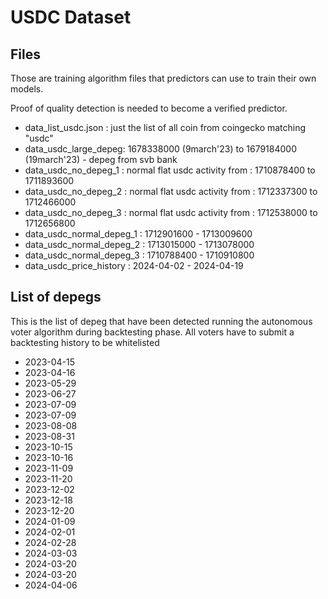 # USDC Dataset

## Files

Those are training algorithm files that predictors can use to train their own models.

Proof of quality detection is needed to become a verified predictor.

- data_list_usdc.json : just the list of all coin from coingecko matching "usdc"
- data_usdc_large_depeg: 1678338000 (9march'23) to 1679184000 (19march'23) - depeg from svb bank
- data_usdc_no_depeg_1 : normal flat usdc activity from : 1710878400 to 1711893600
- data_usdc_no_depeg_2 : normal flat usdc activity from : 1712337300 to 1712466000
- data_usdc_no_depeg_3 : normal flat usdc activity from : 1712538000 to 1712656800
- data_usdc_normal_depeg_1 : 1712901600 - 1713009600
- data_usdc_normal_depeg_2 : 1713015000 - 1713078000
- data_usdc_normal_depeg_3 : 1710788400 - 1710910800
- data_usdc_price_history : 2024-04-02 - 2024-04-19

## List of depegs

This is the list of depeg that have been detected running the autonomous voter algorithm during backtesting phase.
All voters have to submit a backtesting history to be whitelisted

- 2023-04-15 
- 2023-04-16 
- 2023-05-29 
- 2023-06-27 
- 2023-07-09 
- 2023-07-09 
- 2023-08-08 
- 2023-08-31 
- 2023-10-15 
- 2023-10-16 
- 2023-11-09 
- 2023-11-20 
- 2023-12-02 
- 2023-12-18 
- 2023-12-20 
- 2024-01-09 
- 2024-02-01 
- 2024-02-28 
- 2024-03-03 
- 2024-03-20 
- 2024-03-20 
- 2024-04-06 